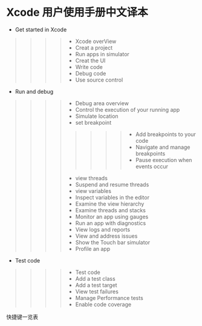 # Xcode 用户使用手册中文译本
* Get started in Xcode
>>>> * Xcode overView
>>>> * Creat a project
>>>> * Run apps in simulator
>>>> * Creat the UI
>>>> * Write code
>>>> * Debug code
>>>> * Use source control

* Run and debug
>>>> * Debug area overview
>>>> * Control the execution of your running app
>>>> * Simulate location
>>>> * set breakpoint
>>>>>>>> * Add breakpoints to your code
>>>>>>>> * Navigate and manage breakpoints
>>>>>>>> * Pause execution when events occur
>>>> * view threads
>>>> * Suspend and resume threads
>>>> * view variables
>>>> * Inspect variables in the editor
>>>> * Examine the view hierarchy
>>>> * Examine threads and stacks
>>>> * Monitor an app using gauges
>>>> * Run an app with diagnostics
>>>> * View logs and reports
>>>> * View and address issues
>>>> * Show the Touch bar simulator
>>>> * Profile an app

* Test code
>>>> * Test code
>>>> * Add a test class
>>>> * Add a test target
>>>> * View test failures
>>>> * Manage Performance tests
>>>> * Enable code coverage






快捷键一览表
